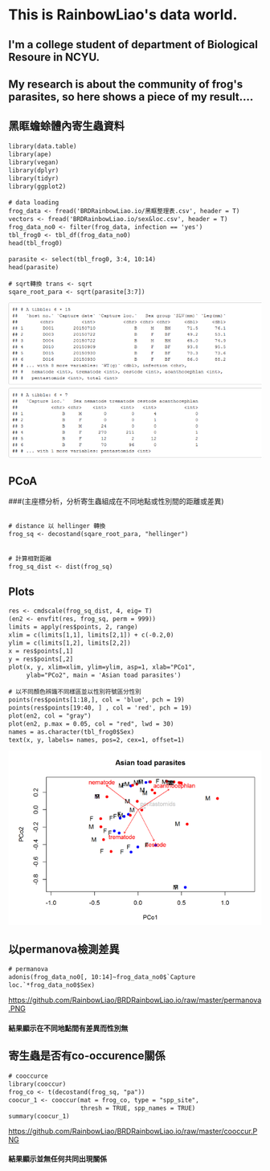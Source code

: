 # This is RainbowLiao's data world.

## I'm a college student of department of Biological Resoure in NCYU. 

## My research is about the community of frog's parasites, so here shows a piece of my result....


## 黑眶蟾蜍體內寄生蟲資料

```{r, echo=FALSE, warning=FALSE, error=FALSE}
library(data.table)
library(ape)
library(vegan)
library(dplyr)
library(tidyr)
library(ggplot2)

# data loading
frog_data <- fread('BRDRainbowLiao.io/黑眶整理表.csv', header = T)
vectors <- fread('BRDRainbowLiao.io/sex&loc.csv', header = T)
frog_data_no0 <- filter(frog_data, infection == 'yes')
tbl_frog0 <- tbl_df(frog_data_no0)
head(tbl_frog0)

parasite <- select(tbl_frog0, 3:4, 10:14)
head(parasite)

# sqrt轉換 trans <- sqrt
sqare_root_para <- sqrt(parasite[3:7])
```
![table](https://github.com/RainbowLiao/BRDRainbowLiao.io/raw/master/table.PNG)

## PCoA 

###(主座標分析，分析寄生蟲組成在不同地點或性別間的距離或差異)

```{r, echo=FALSE, warning=FALSE, error=FALSE}

# distance 以 hellinger 轉換
frog_sq <- decostand(sqare_root_para, "hellinger")


# 計算相對距離
frog_sq_dist <- dist(frog_sq)

```

## Plots

```{r pressure, echo=FALSE, warning=FALSE, error=FALSE}
res <- cmdscale(frog_sq_dist, 4, eig= T)
(en2 <- envfit(res, frog_sq, perm = 999))
limits = apply(res$points, 2, range)
xlim = c(limits[1,1], limits[2,1]) + c(-0.2,0)
ylim = c(limits[1,2], limits[2,2])
x = res$points[,1]
y = res$points[,2]
plot(x, y, xlim=xlim, ylim=ylim, asp=1, xlab="PCo1",
     ylab="PCo2", main = 'Asian toad parasites')

# 以不同顏色辨識不同樣區並以性別符號區分性別
points(res$points[1:18,], col = 'blue', pch = 19) 
points(res$points[19:40, ] , col = 'red', pch = 19) 
plot(en2, col = "gray")
plot(en2, p.max = 0.05, col = "red", lwd = 30)
names = as.character(tbl_frog0$Sex)
text(x, y, labels= names, pos=2, cex=1, offset=1)
```
![description](https://github.com/RainbowLiao/BRDRainbowLiao.io/raw/master/PCoA.PNG)

## 以permanova檢測差異
```{r, echo=FALSE, warning=FALSE, error=FALSE}
# permanova
adonis(frog_data_no0[, 10:14]~frog_data_no0$`Capture loc.`*frog_data_no0$Sex)

```
https://github.com/RainbowLiao/BRDRainbowLiao.io/raw/master/permanova.PNG

#### 結果顯示在不同地點間有差異而性別無

## 寄生蟲是否有co-occurence關係
```{r}
# cooccurce
library(cooccur)
frog_co <- t(decostand(frog_sq, "pa"))
coocur_1 <- cooccur(mat = frog_co, type = "spp_site",
                    thresh = TRUE, spp_names = TRUE)
summary(coocur_1)

```
https://github.com/RainbowLiao/BRDRainbowLiao.io/raw/master/cooccur.PNG

#### 結果顯示並無任何共同出現關係
